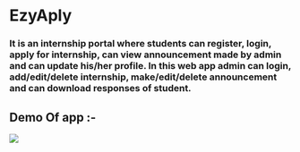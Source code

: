 # EzyAply
<h3> It is an internship portal where students can register, login, apply for internship, can view announcement made by admin and can update his/her profile. In this web app admin can login, add/edit/delete internship, make/edit/delete announcement and can download responses of student.
</h3>
<h2>Demo Of app :- </h2>
<img src="demo/demo.gif" />

